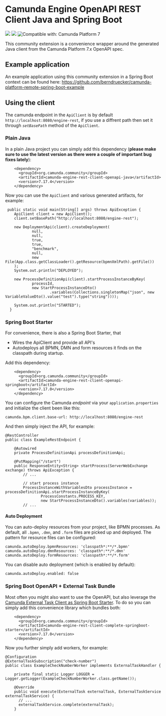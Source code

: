 # Camunda Engine OpenAPI REST Client Java and Spring Boot

[![](https://img.shields.io/badge/Community%20Extension-An%20open%20source%20community%20maintained%20project-FF4700)](https://github.com/camunda-community-hub/community) [![](https://img.shields.io/badge/Lifecycle-Incubating-blue)](https://github.com/Camunda-Community-Hub/community/blob/main/extension-lifecycle.md#incubating-) ![Compatible with: Camunda Platform 7](https://img.shields.io/badge/Compatible%20with-Camunda%20Platform%207-26d07c)

This community extension is a convenience wrapper around the generated Java client from the Camunda Platform 7.x OpenAPI spec. 

## Example application

An example application using this community extension in a Spring Boot context can be found here: https://github.com/berndruecker/camunda-platform-remote-spring-boot-example

## Using the client

The camunda endpoint in the `ApiClient` is by default `http://localhost:8080/engine-rest`, if you use a diffrent path then set it through *`setBasePath`* method of the `ApiClient`.

### Plain Java

In a plain Java project you can simply add this dependency (**please make sure to use the latest version as there were a couple of important bug fixes lately**):

```
    <dependency>
      <groupId>org.camunda.community</groupId>
      <artifactId>camunda-engine-rest-client-openapi-java</artifactId>
      <version>7.17.4</version>
    </dependency>
```

Now you can use the `ApiClient` and various generated artifacts, for example:

```
 public static void main(String[] args) throws ApiException {
    ApiClient client = new ApiClient();
    client.setBasePath("http://localhost:8080/engine-rest");

    new DeploymentApi(client).createDeployment(
            null,
            null,
            true,
            true,
            "benchmark",
            null,
            new File(App.class.getClassLoader().getResource(bpmnXmlPath).getFile())
    );
    System.out.println("DEPLOYED");

    new ProcessDefinitionApi(client).startProcessInstanceByKey(
            processId,
            new StartProcessInstanceDto()
                    .variables(Collections.singletonMap("json", new VariableValueDto().value("test").type("string"))));

    System.out.println("STARTED");
  }
```

### Spring Boot Starter

For convenience, there is also a Spring Boot Starter, that

* Wires the ApiClient and provide all API's
* Autodeploys all BPMN, DMN and form resources it finds on the classpath during startup.

Add this dependency: 

```
    <dependency>
      <groupId>org.camunda.community</groupId>
      <artifactId>camunda-engine-rest-client-openapi-springboot</artifactId>
      <version>7.17.0</version>
    </dependency>
```

You can configure the Camunda *endpoint* via your `application.properties` and initialize the client been like this:

```
camunda.bpm.client.base-url: http://localhost:8080/engine-rest
```

And then simply inject the API, for example:

```
@RestController
public class ExampleRestEndpoint {

    @Autowired
    private ProcessDefinitionApi processDefinitionApi;

    @PutMapping("/start")
    public ResponseEntity<String> startProcess(ServerWebExchange exchange) throws ApiException {
        // ...

        // start process instance
        ProcessInstanceWithVariablesDto processInstance = processDefinitionApi.startProcessInstanceByKey(
                ProcessConstants.PROCESS_KEY,
                new StartProcessInstanceDto().variables(variables));
        // ...
```

#### Auto Deployment

You can auto-deploy resources from your project, like BPMN processes. As default, all `.bpmn`, `.dmn`, and `.form` files are picked up and deployed. The pattern for resource files can be configured:

```
camunda.autoDeploy.bpmnResources: 'classpath*:**/*.bpmn'
camunda.autoDeploy.dmnResources: 'classpath*:**/*.dmn'
camunda.autoDeploy.formResources: 'classpath*:**/*.form'
```

You can disable auto deployment (which is enabled by default):

```
camunda.autoDeploy.enabled: false
```


### Spring Boot OpenAPI + External Task Bundle

Most often you might also want to use the OpenAPI, but also leverage the [Camunda External Task Client as Spring Boot Starter](https://github.com/camunda/camunda-bpm-platform/tree/master/spring-boot-starter/starter-client). To do so you can simply add this convenience library which bundles both:

```
    <dependency>
      <groupId>org.camunda.community</groupId>
      <artifactId>camunda-engine-rest-client-complete-springboot-starter</artifactId>
      <version>7.17.0</version>
    </dependency>
```

Now you further simply add workers, for example:

```
@Configuration
@ExternalTaskSubscription("check-number")
public class ExampleCheckNumberWorker implements ExternalTaskHandler {

    private final static Logger LOGGER = Logger.getLogger(ExampleCheckNumberWorker.class.getName());

    @Override
    public void execute(ExternalTask externalTask, ExternalTaskService externalTaskService) {
      // ...
      externalTaskService.complete(externalTask);
    }
```

